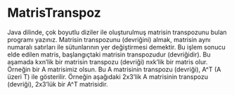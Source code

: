 # MatrisTranspoz
Java dilinde, çok boyutlu diziler ile oluşturulmuş matrisin transpozunu bulan programı yazınız.  Matrisin transpozunu (devriğini) almak, matrisin aynı numaralı satırları ile sütunlarının yer değiştirmesi demektir. Bu işlem sonucu elde edilen matris, başlangıçtaki matrisin transpozudur (devriğidir). Bu aşamada kxn’lik bir matrisin transpozu (devriği) nxk’lik bir matris olur. Örneğin bir A matrisimiz olsun. Bu A matrisinin transpozu (devriği), A^T (A üzeri T) ile gösterilir.  Örneğin aşağıdaki 2x3’lik A matrisinin transpozu (devriği), 2x3’lük bir A^T matrisidir.
